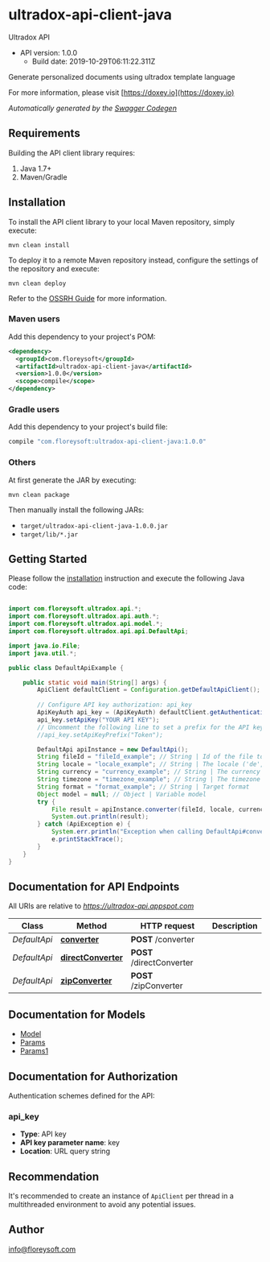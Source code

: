 # ultradox-api-client-java

Ultradox API
- API version: 1.0.0
  - Build date: 2019-10-29T06:11:22.311Z

Generate personalized documents using ultradox template language

  For more information, please visit [https://doxey.io](https://doxey.io)

*Automatically generated by the [Swagger Codegen](https://github.com/swagger-api/swagger-codegen)*


## Requirements

Building the API client library requires:
1. Java 1.7+
2. Maven/Gradle

## Installation

To install the API client library to your local Maven repository, simply execute:

```shell
mvn clean install
```

To deploy it to a remote Maven repository instead, configure the settings of the repository and execute:

```shell
mvn clean deploy
```

Refer to the [OSSRH Guide](http://central.sonatype.org/pages/ossrh-guide.html) for more information.

### Maven users

Add this dependency to your project's POM:

```xml
<dependency>
  <groupId>com.floreysoft</groupId>
  <artifactId>ultradox-api-client-java</artifactId>
  <version>1.0.0</version>
  <scope>compile</scope>
</dependency>
```

### Gradle users

Add this dependency to your project's build file:

```groovy
compile "com.floreysoft:ultradox-api-client-java:1.0.0"
```

### Others

At first generate the JAR by executing:

```shell
mvn clean package
```

Then manually install the following JARs:

* `target/ultradox-api-client-java-1.0.0.jar`
* `target/lib/*.jar`

## Getting Started

Please follow the [installation](#installation) instruction and execute the following Java code:

```java

import com.floreysoft.ultradox.api.*;
import com.floreysoft.ultradox.api.auth.*;
import com.floreysoft.ultradox.api.model.*;
import com.floreysoft.ultradox.api.api.DefaultApi;

import java.io.File;
import java.util.*;

public class DefaultApiExample {

    public static void main(String[] args) {
        ApiClient defaultClient = Configuration.getDefaultApiClient();
        
        // Configure API key authorization: api_key
        ApiKeyAuth api_key = (ApiKeyAuth) defaultClient.getAuthentication("api_key");
        api_key.setApiKey("YOUR API KEY");
        // Uncomment the following line to set a prefix for the API key, e.g. "Token" (defaults to null)
        //api_key.setApiKeyPrefix("Token");

        DefaultApi apiInstance = new DefaultApi();
        String fileId = "fileId_example"; // String | Id of the file to convert
        String locale = "locale_example"; // String | The locale ('de', 'en' ...)
        String currency = "currency_example"; // String | The currency ('USD', 'EUR' ...)
        String timezone = "timezone_example"; // String | The timezone ('Europe/Berlin', 'GMT+06:00' ...)
        String format = "format_example"; // String | Target format
        Object model = null; // Object | Variable model
        try {
            File result = apiInstance.converter(fileId, locale, currency, timezone, format, model);
            System.out.println(result);
        } catch (ApiException e) {
            System.err.println("Exception when calling DefaultApi#converter");
            e.printStackTrace();
        }
    }
}

```

## Documentation for API Endpoints

All URIs are relative to *https://ultradox-api.appspot.com*

Class | Method | HTTP request | Description
------------ | ------------- | ------------- | -------------
*DefaultApi* | [**converter**](docs/DefaultApi.md#converter) | **POST** /converter | 
*DefaultApi* | [**directConverter**](docs/DefaultApi.md#directConverter) | **POST** /directConverter | 
*DefaultApi* | [**zipConverter**](docs/DefaultApi.md#zipConverter) | **POST** /zipConverter | 


## Documentation for Models

 - [Model](docs/Model.md)
 - [Params](docs/Params.md)
 - [Params1](docs/Params1.md)


## Documentation for Authorization

Authentication schemes defined for the API:
### api_key

- **Type**: API key
- **API key parameter name**: key
- **Location**: URL query string


## Recommendation

It's recommended to create an instance of `ApiClient` per thread in a multithreaded environment to avoid any potential issues.

## Author

info@floreysoft.com

